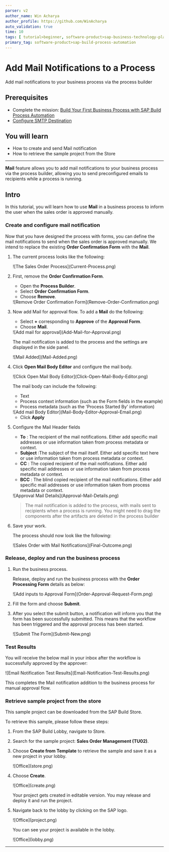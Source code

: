 ```yaml
---
parser: v2
author_name: Win Acharya
author_profile: https://github.com/WinAcharya
auto_validation: true
time: 10
tags: [ tutorial>beginner, software-product>sap-business-technology-platform, tutorial>free-tier ]
primary_tag: software-product>sap-build-process-automation
---
```


# Add Mail Notifications to a Process
<!-- description --> Add mail notifications to your business process via the process builder

## Prerequisites
 - Complete the mission: [Build Your First Business Process with SAP Build Process Automation](mission.sap-process-automation)
 - [Configure SMTP Destination](https://help.sap.com/docs/PROCESS_AUTOMATION/a331c4ef0a9d48a89c779fd449c022e7/4f2d36db614241c9850b9ec80f9e0c1b.html)

## You will learn
 - How to create and send Mail notification
 - How to retrieve the sample project from the Store

---
**Mail** feature allows you to add mail notifications to your business process via the process builder, allowing you to send preconfigured emails to recipients while a process is running.

## Intro
In this tutorial, you will learn how to use **Mail** in a business process to inform the user when the sales order is approved manually.

### Create and configure mail notification


Now that you have designed the process with forms, you can define the mail notifications to send when the sales order is approved manually. We intend to replace the existing **Order Confirmation Form** with the **Mail**.

1. The current process looks like the following:

    <!-- border -->![The Sales Order Process](Current-Process.png)

2. First, remove the  **Order Confirmation Form**.

    - Open the **Process Builder**.
    - Select **Order Confirmation Form**.
    - Choose **Remove**.

    <!-- border -->![Remove Order Confirmation Form](Remove-Order-Confirmation.png)

3. Now add Mail for approval flow. To add a **Mail** do the following:

    - Select **+** corresponding to **Approve** of the **Approval Form**.
    - Choose **Mail**.

    <!-- border -->![Add mail for approval](Add-Mail-for-Approval.png)

    The mail notification is added to the process and the settings are displayed in the side panel.

    <!-- border -->![Mail Added](Mail-Added.png)

4. Click **Open Mail Body Editor** and configure the mail body.

    <!-- border -->![Click Open Mail Body Editor](Click-Open-Mail-Body-Editor.png)

    The mail body can include the following:

    - Text
    - Process context information (such as the Form fields in the example)
    - Process metadata (such as the 'Process Started By' information)

    <!-- border -->![Add mail Body Editor](Mail-Body-Editor-Approval-Email.png)

    - Click **Apply**

5. Configure the Mail Header fields

    - **To** : The recipient of the mail notifications. Either add specific mail addresses or use  information taken from process metadata or context.
    - **Subject** :The subject of the mail itself. Either add specific text here or use information taken from process metadata or context.
    - **CC**	: The copied recipient of the mail notifications. Either add specific mail addresses or use information taken from process metadata or context.
    - **BCC** : The blind copied recipient of the mail notifications. Either add specific mail addresses or use information taken from process metadata or context.

    <!-- border -->![Approval Mail Details](Approval-Mail-Details.png)

    > The mail notification is added to the process, with mails sent to recipients when a process is running. You might need to drag the components after the artifacts are deleted in the process builder

6. Save your work.

    The process should now look like the following:

    <!-- border -->![Sales Order with Mail Notifications](Final-Outcome.png)





### Release, deploy and run the business process


1. Run the business process.

    Release, deploy and run the business process with the **Order Processing Form** details as below:

    <!-- border -->![Add inputs to Approval Form](Order-Approval-Request-Form.png)

2. Fill the form and choose **Submit**.

3. After you select the submit button, a notification will inform you that the form has been successfully submitted. This means that the workflow has been triggered and the approval process has been started.

    <!-- border -->![Submit The Form](Submit-New.png)

### Test Results


  You will receive the below mail in your inbox after the workflow is successfully approved by the approver:

  <!-- border -->![Email Notification Test Results](Email-Notification-Test-Results.png)

  This completes the Mail notification addition to the business process for manual approval flow.


    
### Retrieve sample project from the store

This sample project can be downloaded from the SAP Build Store.

To retrieve this sample, please follow these steps:
    
1. From the SAP Build Lobby, navigate to Store.
   
2. Search for the sample project: **Sales Order Management (TU02)**.
   
3. Choose **Create from Template** to retrieve the sample and save it as a new project in your lobby.

    <!-- border -->![Office](store.png)

4. Choose **Create**.

    <!-- border -->![Office](create.png)

    Your project gets created in editable version. You may release and deploy it and run the project.
    
5. Navigate back to the lobby by clicking on the SAP logo.
  
    <!-- border -->![Office](project.png)

    You can see your project is available in the lobby.
  
    <!-- border -->![Office](lobby.png)

---
